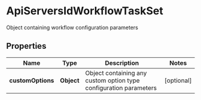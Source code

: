 

# ApiServersIdWorkflowTaskSet

Object containing workflow configuration parameters
## Properties

Name | Type | Description | Notes
------------ | ------------- | ------------- | -------------
**customOptions** | **Object** | Object containing any custom option type configuration parameters |  [optional]



